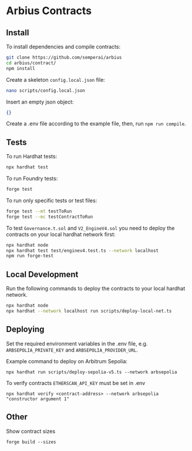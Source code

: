 # Arbius Contracts

## Install

To install dependencies and compile contracts:

```bash
git clone https://github.com/semperai/arbius
cd arbius/contract/
npm install
```

Create a skeleton `config.local.json` file:

```bash
nano scripts/config.local.json
```

Insert an empty json object:
```json
{}
```

Create a .env file according to the example file, then, run `npm run compile`. 

## Tests

To run Hardhat tests:

```bash
npx hardhat test
```

To run Foundry tests:

```bash
forge test
```

To run only specific tests or test files:

```bash
forge test --mt testToRun
forge test --mc testContractToRun
```

To test `Governance.t.sol` and `V2_EngineV4.sol` you need to deploy the contracts on your local hardhat network first:

```bash
npx hardhat node
npx hardhat test test/enginev4.test.ts --network localhost
npm run forge-test
```

## Local Development

Run the following commands to deploy the contracts to your local hardhat network.

```bash
npx hardhat node
npx hardhat --network localhost run scripts/deploy-local-net.ts
```

## Deploying

Set the required environment variables in the .env file, e.g. `ARBSEPOLIA_PRIVATE_KEY` and `ARBSEPOLIA_PROVIDER_URL`.

Example command to deploy on Arbitrum Sepolia:

```
npx hardhat run scripts/deploy-sepolia-v5.ts --network arbsepolia
```

To verify contracts `ETHERSCAN_API_KEY` must be set in .env

```
npx hardhat verify <contract-address> --network arbsepolia "constructor argument 1"
```

## Other

Show contract sizes

```
forge build --sizes
```
